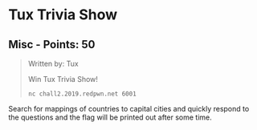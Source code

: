# Tux Trivia Show

## Misc - Points: 50

> Written by: Tux
>
> 
>
> Win Tux Trivia Show!
>
> 
>
> `nc chall2.2019.redpwn.net 6001`
>

Search for mappings of countries to capital cities and quickly respond to the questions and the flag will be printed out after some time.